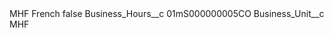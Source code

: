 <?xml version="1.0" encoding="UTF-8"?>
<CustomMetadata xmlns="http://soap.sforce.com/2006/04/metadata" xmlns:xsi="http://www.w3.org/2001/XMLSchema-instance" xmlns:xsd="http://www.w3.org/2001/XMLSchema">
    <label>MHF French</label>
    <protected>false</protected>
    <values>
        <field>Business_Hours__c</field>
        <value xsi:type="xsd:string">01mS000000005CO</value>
    </values>
    <values>
        <field>Business_Unit__c</field>
        <value xsi:type="xsd:string">MHF</value>
    </values>
</CustomMetadata>
